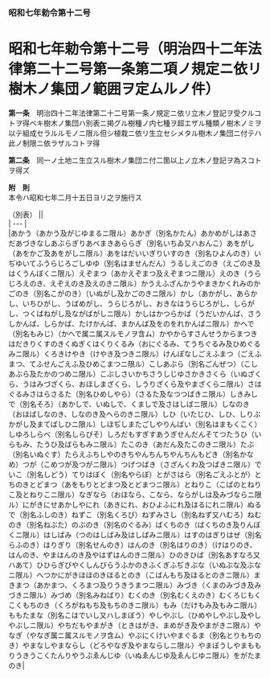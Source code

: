 ### 昭和七年勅令第十二号  
# 昭和七年勅令第十二号（明治四十二年法律第二十二号第一条第二項ノ規定ニ依リ樹木ノ集団ノ範囲ヲ定ムルノ件）  
  
**第一条**　明治四十二年法律第二十二号第一条ノ規定ニ依リ立木ノ登記ヲ受クルコトヲ得ベキ樹木ノ集団ハ別表ニ掲グル樹種ノ内七種ヲ超エザル種類ノ樹木ノミヲ以テ組成セラルルモノニ限ル但シ植栽ニ依リ生立セシメタル樹木ノ集団ニ付テハ此ノ制限ニ依ラザルコトヲ得  
  
**第二条**　同一ノ土地ニ生立スル樹木ノ集団ニ付二箇以上ノ立木ノ登記ヲ為スコトヲ得ズ  
  
**附　則**  
本令ハ昭和七年二月十五日ヨリ之ヲ施行ス  
  
（別表）
||  
| --- |  
|あかう（あかう及がじゆまるニ限ル）あかぎ（別名かたん）あかめがしはあさだあづきなしあぶらぎりあべまきあららぎ（別名いちゐ又ハおんこ）あをがし（あをかご及あをがしニ限ル）あをはだいいぎりいすのき（別名ひよんのき）いぢゆいてふうらじろごしゆゆ（別名はませんだん）うるしえごのき（えごのき及はくうんぼくニ限ル）えぞまつ（あかえぞまつ及えぞまつニ限ル）えのき（うらじろえのき、えぞえのき及えのきニ限ル）かうえふざんかうやまきかくれみのかごのき（別名こがのき）（いぬがし及かごのきニ限ル）かし（あかがし、あらかし、いちひがし、うばめがし、うらじろがし、おきなはうらじろがし、しらがし、つくばねがし及ながばがしニ限ル）かしはかつらかば（うだいかんば、さうしかんば、しらかば、たけかんば、まかんば及をのをれかんばニ限ル）かへで（別名もみじ）（かへで属ニ属スルモノヲ含ム）かやからすさんせうからまつきはだきりくすのきくぬぎくはくりくるみ（おにぐるみ、てうちぐるみ及ひめぐるみニ限ル）くろきけやき（けやき及つきニ限ル）けんぽなしごえふまつ（ごえふまつ、てふせんごえふ及ひめこまつニ限ル）こしあぶら（別名ごんぜつ）（こしあぶら及たかのつめニ限ル）こぶしさいかちさうしじゆさかきさくら（いぬざくら、うはみづざくら、おほしまざくら、しうりざくら及やまざくらニ限ル）さはぐるみさはらさるた（別名ひめしやら）（さるた及なつつばきニ限ル）しきみしで（別名そろ）（あかしで、いぬしで、くましで及さはしばニ限ル）しなのき（おほばしなのき、しなのき及へらのきニ限ル）しひ（いたじひ、しひ、しりぶかがし及まてばしひニ限ル）しほぢしまたごしやりんばい（別名はまもくこく）しゆろしらべ（別名しらびそ）しろだもすぎすあうぎせんだんそてつたうひ（いらもみ、たうひ及ばらもみニ限ル）たこのき（あだん及たこのきニ限ル）たぶ（別名いぬぐす）たらえふちしやのきちやんちんちやんちんもどき（別名かなめ）つが（こめつが及つがニ限ル）つげつばき（さざんくわ及つばきニ限ル）でいこ（別名しどう）てりはぼく（別名やらぼ）とがさはら（別名ごえふとが）とちのきとどまつ（あをもりとどまつ及とどまつニ限ル）とねりこ（こばのとねりこ及とねりこニ限ル）なぎなら（おほなら、こなら、ならがしは及みづならニ限ル）にがきにせあかしやにれ（あきにれ、おひよふにれ及はるにれニ限ル）ぬるで（別名ふしのき）ねずこ（別名くろび）ねずみさし（別名ねず又ハむろ）ねむのき（別名ねぶた）のぶのき（別名のぐるみ）ばくちのき（ばくちのき及りんぼくニ限ル）はしばみ（つのはしばみ及はしばみニ限ル）はすのはぎりはぜ（別名らふのき）はりぎり（別名せんのき）はんのき（別名はりのき）（けはりのき、はんのき、やまはんのき及やはずはんのきニ限ル）ひのきひば（別名あすなろ又ハあて）ひひらぎびやくしんびらうふかのきふくぎふぢきぶな（いぬぶな及ぶなニ限ル）へつかにがきほほのきほるとのき（こばんもち及ほるとのきニ限ル）まきまつ（あかまつ、くろまつ及りうきうまつニ限ル）みづき（くまのみづき及みづきニ限ル）みづめ（別名みねばり）むくのき（別名むくえのき）むくろじもくこくもちのき（くろがねもち及もちのきニ限ル）もみ（だけもみ及もみニ限ル）ももたまな（別名こはでいし又ハしまぼう）やしやぶし（ひめやしやぶし及やしやぶしニ限ル）やちだもやまがき（ときはがき、まめがき及やまがきニ限ル）やなぎ（やなぎ属ニ属スルモノヲ含ム）やぶにくけいやまぐるま（別名とりもちのき）やまなしやまならし（どろやなぎ及やまならしニ限ル）やまぼうしやまももりうきうこくたんりやうぶゑんじゆ（いぬゑんじゆ及ゑんじゆニ限ル）をがたまのき|  
  
